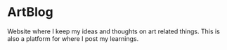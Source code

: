 # ArtBlog
Website where I keep my ideas and thoughts on art related things. This is also a platform for where I post my learnings.
